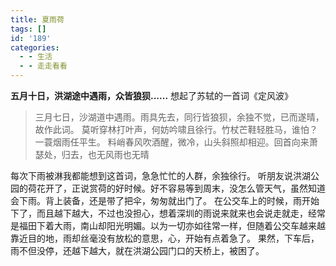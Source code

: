```yaml
---
title: 夏雨荷
tags: []
id: '189'
categories:
  - - 生活
  - - 走走看看
---
```


**五月十日，洪湖途中遇雨，众皆狼狈......** 想起了苏轼的一首词《定风波》

> 三月七日，沙湖道中遇雨。雨具先去，同行皆狼狈，余独不觉，已而遂晴，故作此词。 莫听穿林打叶声，何妨吟啸且徐行。竹杖芒鞋轻胜马，谁怕？一蓑烟雨任平生。 料峭春风吹酒醒，微冷，山头斜照却相迎。回首向来萧瑟处，归去，也无风雨也无晴

每次下雨被淋我都能想到这首词，急急忙忙的人群，余独徐行。 听朋友说洪湖公园的荷花开了，正说赏荷的好时候。好不容易等到周末，没怎么管天气，虽然知道会下雨。背上装备，还是带了把伞，匆匆就出门了。 在公交车上的时候，雨开始下了，而且越下越大，不过也没担心，想着深圳的雨说来就来也会说走就走，经常是福田下着大雨，南山却阳光明媚。以为一切亦如往常一样，但随着公交车越来越靠近目的地，雨却丝毫没有放松的意思，心，开始有点着急了。 果然，下车后，雨不但没停，还越下越大，就在洪湖公园门口的天桥上，被困了。
